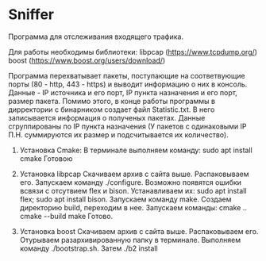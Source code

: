 # Sniffer

Программа для отслеживания входящего трафика.

Для работы необходимы библиотеки: 
      libpcap (https://www.tcpdump.org/)
      boost (https://www.boost.org/users/download/)
      
Программа перехватывает пакеты, поступающие на соответвующие порты (80 - http, 443 - https) и выводит информацию о них в консоль.
Данные - IP источника и его порт, IP пункта назначения и его порт, размер пакета.
Помимо этого, в конце работы программы в дирректории с бинарником создает файл Statistic.txt. В него записывается информация о полученых пакетах. Данные сгруппированы по IP пункта назначения (У пакетов с одинаковыми IP П.Н. суммируются их размер и подсчитывается их количество).

1) Установка Cmake:
      В терминале выполняем команду: sudo apt install cmake
 Готовою
 
 2) Установка libpcap
      Скачиваем архив с сайта выше. Распаковываем его. Запускаем команду ./configure. Возможно появятся ошибки всвязи с отсутвием flex и bison. 
      Устанавливаем их: sudo apt install flex; sudo apt install bison.
      Запускаем команду make.
      Создаем директорию build, переходим в нее. Запускаем команды:
            cmake ..
            cmake --build
            make
 Готово.
 
 3) Установка boost
      Скачиваем архив с сайта выше. Распаковываем его. Отурываем разархивированную папку в терминале. Выполняем команду ./bootstrap.sh. Затем ./b2 install

 
